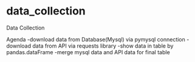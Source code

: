 # data_collection
Data Collection

Agenda 
-download data from Database(Mysql) via pymysql connection
-download data from API via requests library
-show data in table by pandas.dataFrame
-merge mysql data and API data for final table
